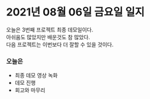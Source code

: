 # 2021년 08월 06일 금요일 일지

오늘은 3번째 프로젝트 최종 데모일이다.<br />
아쉬움도 많았지만 배운것도 참 많았다.<br />
다음 프로젝트는 이번보다 더 잘할 수 있을 것이다.

### 오늘은

- 최종 데모 영상 녹화
- 데모 진행
- 회고와 마무리